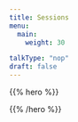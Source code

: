 ```yaml
---
title: Sessions
menu:
  main:
    weight: 30

talkType: "nop"
draft: false    
---
```


{{% hero %}}

<!-- TODO: filter and search -->

{{% /hero %}}
